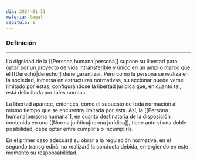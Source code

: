 ```yaml
---
dia: 2024-01-11
materia: legal
capitulo: 1
---
```

### Definición
---
La dignidad de la [[Persona humana|persona]] supone su libertad para optar por un proyecto de vida intransferible y único en un amplio marco que el [[Derecho|derecho]] dene garantizar. Pero como la persona se realiza en la sociedad, inmersa en estructuras normativas, su accionar puede verse limitado por éstas, configurándose la libertad jurídica que, en cuanto tal, está delimitada por tales normas.

La libertad aparece, entonces, como el supuesto de toda normación al mismo tiempo que se encuentra limitada por ésta. Así, la [[Persona humana|persona humana]], en cuanto destinataria de la disposición contenida en una [[Norma jurídica|norma jurídica]], tiene ante sí una doble posibilidad, debe optar entre cumplirla o incumplirla.

En el primer caso adecuará su obrar a la regulación normativa, en el segundo transgredirá, no realizará la conducta debida, emergiendo en este momento su responsabilidad.